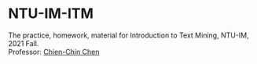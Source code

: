 # NTU-IM-ITM

The practice, homework, material for Introduction to Text Mining, NTU-IM, 2021 Fall.
<br />
Professor: [Chien-Chin Chen](http://www.im.ntu.edu.tw/~paton/)
